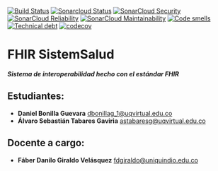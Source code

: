 [![Build Status](https://travis-ci.com/dbonillag/fhir_sistemsalud.svg?branch=main)](https://travis-ci.com/github/dbonillag/fhir_sistemsalud)
[![Sonarcloud Status](https://sonarcloud.io/api/project_badges/measure?project=dbonillag_fhir_sistemsalud&metric=alert_status)](https://sonarcloud.io/dashboard?id=dbonillag_fhir_sistemsalud)
[![SonarCloud Security](https://sonarcloud.io/api/project_badges/measure?project=dbonillag_fhir_sistemsalud&metric=security_rating)](https://sonarcloud.io/component_measures/metric/new_security_rating/list?id=dbonillag_fhir_sistemsalud)
[![SonarCloud Reliability](https://sonarcloud.io/api/project_badges/measure?project=dbonillag_fhir_sistemsalud&metric=reliability_rating)](https://sonarcloud.io/component_measures/metric/reliability_rating/list?id=dbonillag_fhir_sistemsalud)
[![SonarCloud Maintainability](https://sonarcloud.io/api/project_badges/measure?project=dbonillag_fhir_sistemsalud&metric=sqale_rating)](https://sonarcloud.io/component_measures/metric/new_maintainability_rating/list?id=dbonillag_fhir_sistemsalud)
[![Code smells](https://sonarcloud.io/api/project_badges/measure?project=dbonillag_fhir_sistemsalud&metric=code_smells)](https://sonarcloud.io/component_measures/metric/sqale_rating/list?id=dbonillag_fhir_sistemsalud)
[![Technical debt](https://sonarcloud.io/api/project_badges/measure?project=dbonillag_fhir_sistemsalud&metric=sqale_index)](https://sonarcloud.io/component_measures/metric/sqale_rating/list?id=dbonillag_fhir_sistemsalud)
[![codecov](https://codecov.io/gh/dbonillag/fhir_sistemsalud/branch/main/graph/badge.svg)](https://codecov.io/gh/dbonillag/fhir_sistemsalud)

# FHIR SistemSalud
_**Sistema de interoperabilidad hecho con el estándar FHIR**_
## Estudiantes:
- **Daniel Bonilla Guevara** dbonillag_1@uqvirtual.edu.co
- **Álvaro Sebastián Tabares Gaviria** astabaresg@uqvirtual.edu.co

## Docente a cargo:
- **Fáber Danilo Giraldo Velásquez** fdgiraldo@uniquindio.edu.co